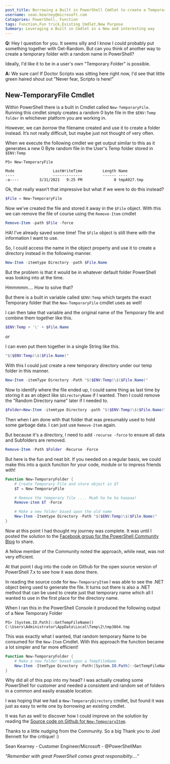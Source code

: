 ```yaml
---
post_title: Borrowing a Built in PowerShell Cmdlet to create a Temporary Folder
username: sean.kearney@microsoft.com
Catagories: PowerShell, Function
tags: Function,Fun trick,Existing Cmdlet,New Purpose
Summary: Leveraging a Built in Cmdlet in a New and interesting way
---
```


**Q:** Hey I question for you.  It seems silly and I know I could probably put
something together with Get-Random.  But can you think of another way to create
a temporary folder with a random name in PowerShell?

Ideally, I'd like it to be in a user's own "Temporary Folder" is possible.

**A:**  We sure can!  If Doctor Scripto was sitting here right now, I'd see that
little green haired shout out "Never fear, Scripto is here!"

## New-TemporaryFile Cmdlet

Within PowerShell there is a built in Cmdlet called `New-TemporaryFile`.
Running this cmdlet simply creates a random 0 byte file in the `$ENV:Temp folder`
in whichever platform you are working in.

However, we can _borrow_ the filename created and use it to create a folder
instead.   It’s not really difficult, but maybe just not thought of very often.

When we execute the following cmdlet we get output similar to this as it
generates a new 0 Byte random file in the User's Temp folder stored in
`$ENV:Temp`

```
PS> New-TemporaryFile

Mode                 LastWriteTime         Length Name
----                 -------------         ------ ----
-a----         3/31/2021   9:25 PM              0 tmpA927.tmp
```

Ok, that really wasn’t that impressive but what if we were to do this instead?

```powershell
$File = New-TemporaryFile
```

Now we’ve created the file and stored it away in the `$File` object.   With this
we can remove the file of course using the `Remove-Item` cmdlet

```powershell
Remove-Item -path $File -force
```

HA!  I’ve already saved some time! The `$File` object is still there with the
information I want to use.

So, I could access the name in the object property and use it to create a
directory instead in the following manner.

```powershell
New-Item -itemtype Directory -path $File.Name
```

But the problem is that it would be in whatever default folder PowerShell was
looking into at the time.

Hmmmmm…. How to solve that?

But there is a built in variable called `$ENV:Temp` which targets the exact
Temporary folder that the `New-TemporaryFile` cmdlet uses as well!

I can then take that variable and the original name of the Temporary file and
combine them together like this.

```powershell
$ENV:Temp + '\' + $File.Name
```

_or_


I can even put them together in a single String like this.

```powershell
"$($ENV:Temp)\$($File.Name)"
```

With this I could just create a new temporary directory under our temp folder
in this manner.

```powershell
New-Item -itemType Directory -Path "$($ENV:Temp)\$($File.Name)"
```

Now to identify where the file ended up, I could same thing as last time by
storing it as an object like `$DirectoryName` if I wanted.   Then I could remove
the "Random Directory name" later if I needed to.

```powershell
$Folder=New-Item -itemtype Directory -path "$($ENV:Temp)\$($File.Name)"
```

Then when I am done with that folder that was presumably used to hold some
garbage data. I can just use `Remove-Item` again.

But because it's a directory, I need to add `-recurse -force` to ensure all data
and Subfolders are removed.

```powershell
Remove-Item -Path $Folder -Recurse -Force
```

But here is the fun and neat bit.  If you needed on a regular basis, we could
make this into a quick function for your code, module or to impress
friends with!

```powershell
Function New-TemporaryFolder {
    # Create Temporary File and store object in $T
    $T = New-TemporaryFile

    # Remove the temporary file .... Muah ha ha ha haaaaa!
    Remove-item $T -Force

    # Make a new folder based upon the old name
    New-Item -Itemtype Directory -Path "$($ENV:Temp)\$($File.Name)" 
}
```

Now at this point I had thought my journey was complete.  It was until I posted
the solution to the [Facebook group for the PowerShell Community Blog](https://www.facebook.com/groups/pscommunityblog/) to share.

A fellow member of the Community noted the approach, while neat, was not very
efficient.

At that point I dug into the code on Github for the open source version of
PowerShell 7.x to see how it was done there.

In reading the source code for `New-TemporaryItem` I was able to see the .NET
object being used to generate the file.  It turns out there is also a .NET
method that can be used to create just that temporary name which all I wanted
to use in the first place for the directory name.

When I ran this in the PowerShell Console it produced the following output of a
New Temporary Folder

```
PS> [System.IO.Path]::GetTempFileName()
C:\Users\Administrator\AppData\Local\Temp\2\tmp3864.tmp
```

This was exactly what I wanted, that random temporary Name to be consumed for
the `New-Item` Cmdlet. With this approach the function became a lot simpler and
far more efficient!

```powershell
Function New-TemporaryFolder {
    # Make a new folder based upon a TempFileName
    New-Item -ItemType Directory -Path([System.IO.Path]::GetTempFileName())
}
```

Why did all of this pop into my head?  I was actually creating some PowerShell
for customer and needed a consistent and random set of folders in a common and
easily erasable location.

I was hoping that we had a `New-TemporaryDirectory` cmdlet, but found it was
just as easy to write one by _borrowing_ an existing cmdlet.

It was fun as well to discover how I could improve on the solution by reading
the [Source code on Github for `New-TemporaryItem`](https://github.com/PowerShell/PowerShell/blob/master/src/Microsoft.PowerShell.Commands.Utility/commands/utility/NewTemporaryFileCommand.cs).

Thanks to a little nudging from the Community.  So a big Thank you to Joel
Bennett for the critique! :)

Sean Kearney - Customer Engineer/Microsoft - @PowerShellMan

_"Remember with great PowerShell comes great responsibilty...."_